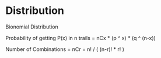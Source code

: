 # Distribution

Bionomial Distribution

Probability of getting P(x) in n trails = nCx * (p ^ x) * (q ^ (n-x))

Number of Combinations = nCr = n! / ( (n-r)! * r! )
